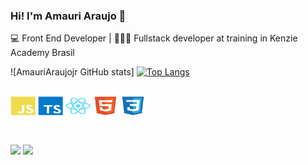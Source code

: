 ### Hi! I'm Amauri Araujo 👋

 💻 Front End Developer | 🚀🚀🚀 Fullstack developer at training in Kenzie Academy Brasil<br>





 ![AmauriAraujojr GitHub stats]
 [![Top Langs](https://github-readme-stats.vercel.app/api/top-langs/?username=AmauriAraujojr&theme=radical&border_color=D93A7C&layout=compact)](https://github.com/fritzisabelle/github-readme-stats)

<div style="display: inline_block"><br>
  <img align="center" alt="Amauri-Js" height="30" width="40" src="https://raw.githubusercontent.com/devicons/devicon/master/icons/javascript/javascript-plain.svg">
  <img align="center" alt="Amauri-Ts" height="30" width="40" src="https://raw.githubusercontent.com/devicons/devicon/master/icons/typescript/typescript-plain.svg">
  <img align="center" alt="Amauri-React" height="30" width="40" src="https://raw.githubusercontent.com/devicons/devicon/master/icons/react/react-original.svg">
  <img align="center" alt="Amauri-HTML" height="30" width="40" src="https://raw.githubusercontent.com/devicons/devicon/master/icons/html5/html5-original.svg">
  <img align="center" alt="Amauri-CSS" height="30" width="40" src="https://raw.githubusercontent.com/devicons/devicon/master/icons/css3/css3-original.svg">
</div>

  ##
 
<div> <br>
  <a href="https://www.instagram.com/amaurijr35/" target=_blank><img src="https://img.shields.io/badge/-Instagram-%23E4405F?style=for-the-badge&logo=instagram&logoColor=white" target="_blank"></a>
  <a href="https://www.linkedin.com/in/amauri-ara%C3%BAjo-8728b3172/" target=_blank><img src="https://img.shields.io/badge/-LinkedIn-%230077B5?style=for-the-badge&logo=linkedin&logoColor=white" target="_blank"></a> 
  
</div>
